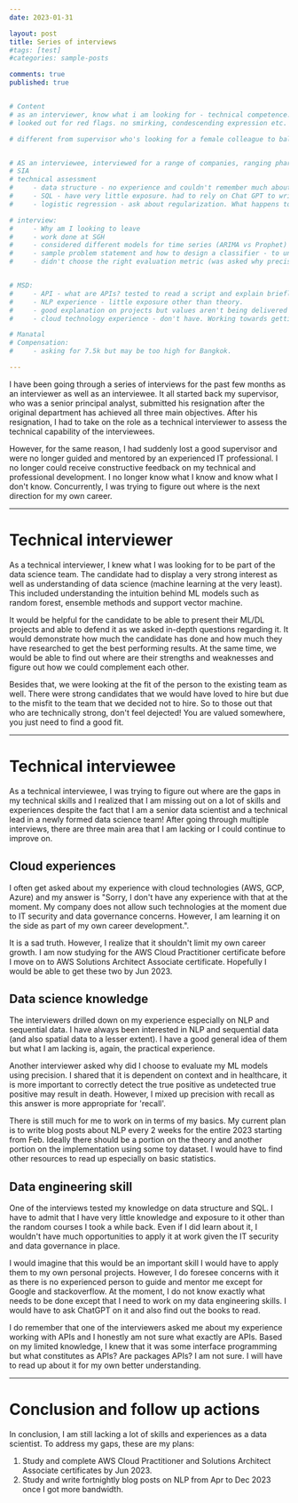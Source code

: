 ```yaml
---
date: 2023-01-31

layout: post
title: Series of interviews
#tags: [test]
#categories: sample-posts

comments: true
published: true


# Content
# as an interviewer, know what i am looking for - technical competence. given it is an entry level position, not expecting experience but good theoretical understanding of the techniques. drilled down on their projects to test how far and much they know.
# looked out for red flags. no smirking, condescending expression etc.

# different from supervisor who's looking for a female colleague to balance out the team (1 F vs 4 M).


# AS an interviewee, interviewed for a range of companies, ranging pharma to airlines.
# SIA
# technical assessment
#     - data structure - no experience and couldn't remember much about the O() things about run time.
#     - SQL - have very little exposure. had to rely on Chat GPT to write out somewhat functional SQL. couldn't do more complex.
#     - logistic regression - ask about regularization. What happens to beta_0 and beta_j if lambda increases. 

# interview:
#     - Why am I looking to leave
#     - work done at SGH 
#     - considered different models for time series (ARIMA vs Prophet)
#     - sample problem statement and how to design a classifier - to understand my thought process
#     - didn't choose the right evaluation metric (was asked why precision and not recall - answered wrongly. the reason is the same but i misunderstood the meaning of precision vs recall)


# MSD:
#     - API - what are APIs? tested to read a script and explain briefly what's happening. sugegst a few things to improve it - couldn't answer
#     - NLP experience - little exposure other than theory.
#     - good explanation on projects but values aren't being delivered yet.
#     - cloud technology experience - don't have. Working towards getting AWS and played around with EB. Need to work with S3 and sage maker. 

# Manatal
# Compensation:
#     - asking for 7.5k but may be too high for Bangkok.

---
```


I have been going through a series of interviews for the past few months as an interviewer as well as an interviewee. It all started back my supervisor, who was a senior principal analyst, submitted his resignation after the original department has achieved all three main objectives. After his resignation, I had to take on the role as a technical interviewer to assess the technical capability of the interviewees. 

However, for the same reason, I had suddenly lost a good supervisor and were no longer guided and mentored by an experienced IT professional. I no longer could receive constructive feedback on my technical and professional development. I no longer know what I know and know what I don't know. Concurrently, I was trying to figure out where is the next direction for my own career.
<hr>

# Technical interviewer
As a technical interviewer, I knew what I was looking for to be part of the data science team. The candidate had to display a very strong interest as well as understanding of data science (machine learning at the very least). This included understanding the intuition behind ML models such as random forest, ensemble methods and support vector machine. 

It would be helpful for the candidate to be able to present their ML/DL projects and able to defend it as we asked in-depth questions regarding it. It would demonstrate how much the candidate has done and how much they have researched to get the best performing results. At the same time, we would be able to find out where are their strengths and weaknesses and figure out how we could complement each other.

Besides that, we were looking at the fit of the person to the existing team as well. There were strong candidates that we would have loved to hire but due to the misfit to the team that we decided not to hire. So to those out that who are technically strong, don't feel dejected! You are valued somewhere, you just need to find a good fit.
<hr>

# Technical interviewee
As a technical interviewee, I was trying to figure out where are the gaps in my technical skills and I realized that I am missing out on a lot of skills and experiences despite the fact that I am a senior data scientist and a technical lead in a newly formed data science team! After going through multiple interviews, there are three main area that I am lacking or I could continue to improve on.

## Cloud experiences
I often get asked about my experience with cloud technologies (AWS, GCP, Azure) and my answer is "Sorry, I don't have any experience with that at the moment. My company does not allow such technologies at the moment due to IT security and data governance concerns. However, I am learning it on the side as part of my own career development.".

It is a sad truth. However, I realize that it shouldn't limit my own career growth. I am now studying for the AWS Cloud Practitioner certificate before I move on to AWS Solutions Architect Associate certificate. Hopefully I would be able to get these two by Jun 2023.

## Data science knowledge 
The interviewers drilled down on my experience especially on NLP and sequential data. I have always been interested in NLP and sequential data (and also spatial data to a lesser extent). I have a good general idea of them but what I am lacking is, again, the practical experience. 

Another interviewer asked why did I choose to evaluate my ML models using precision. I shared that it is dependent on context and in healthcare, it is more important to correctly detect the true positive as undetected true positive may result in death. However, I mixed up precision with recall as this answer is more appropriate for 'recall'. 

There is still much for me to work on in terms of my basics. My current plan is to write blog posts about NLP every 2 weeks for the entire 2023 starting from Feb. Ideally there should be a portion on the theory and another portion on the implementation using some toy dataset. I would have to find other resources to read up especially on basic statistics.

## Data engineering skill
One of the interviews tested my knowledge on data structure and SQL. I have to admit that I have very little knowledge and exposure to it other than the random courses I took a while back. Even if I did learn about it, I wouldn't have much opportunities to apply it at work given the IT security and data governance in place. 

I would imagine that this would be an important skill I would have to apply them to my own personal projects. However, I do foresee concerns with it as there is no experienced person to guide and mentor me except for Google and stackoverflow. At the moment, I do not know exactly what needs to be done except that I need to work on my data engineering skills. I would have to ask ChatGPT on it and also find out the books to read.

I do remember that one of the interviewers asked me about my experience working with APIs and I honestly am not sure what exactly are APIs. Based on my limited knowledge, I knew that it was some interface programming but what constitutes as APIs? Are packages APIs? I am not sure. I will have to read up about it for my own better understanding.

<hr>

# Conclusion and follow up actions
In conclusion, I am still lacking a lot of skills and experiences as a data scientist. To address my gaps, these are my plans:

1. Study and complete AWS Cloud Practitioner and Solutions Architect Associate certificates by Jun 2023.
1. Study and write fortnightly blog posts on NLP from Apr to Dec 2023 once I got more bandwidth.


